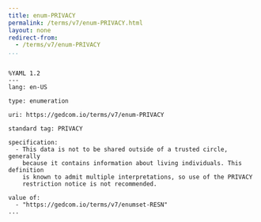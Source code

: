```yaml
---
title: enum-PRIVACY
permalink: /terms/v7/enum-PRIVACY.html
layout: none
redirect-from:
  - /terms/v7/enum-PRIVACY
...
```


```

%YAML 1.2
---
lang: en-US

type: enumeration

uri: https://gedcom.io/terms/v7/enum-PRIVACY

standard tag: PRIVACY

specification:
  - This data is not to be shared outside of a trusted circle, generally
    because it contains information about living individuals. This definition
    is known to admit multiple interpretations, so use of the PRIVACY
    restriction notice is not recommended.

value of:
  - "https://gedcom.io/terms/v7/enumset-RESN"
...

```
